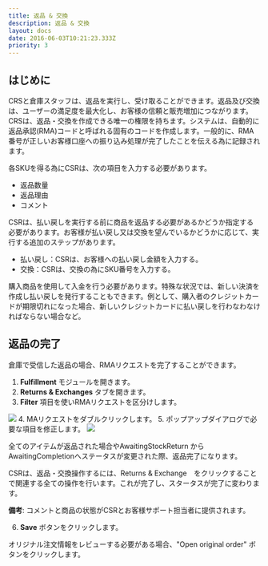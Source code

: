 ```yaml
---
title: 返品 & 交換
description: 返品 & 交換
layout: docs
date: 2016-06-03T10:21:23.333Z
priority: 3
---
```

## はじめに

CRSと倉庫スタッフは、返品を実行し、受け取ることができます。返品及び交換は、ユーザーの満足度を最大化し、お客様の信頼と販売増加につながります。CRSは、返品・交換を作成できる唯一の権限を持ちます。システムは、自動的に返品承認(RMA)コードと呼ばれる固有のコードを作成します。一般的に、RMA番号が正しいお客様口座への振り込み処理が完了したことを伝える為に記録されます。

各SKUを得る為にCSRは、次の項目を入力する必要があります。

* 返品数量
* 返品理由
* コメント

CSRは、払い戻しを実行する前に商品を返品する必要があるかどうか指定する必要があります。お客様が払い戻し又は交換を望んでいるかどうかに応じて、実行する追加のステップがあります。

* 払い戻し：CSRは、お客様への払い戻し金額を入力する。
* 交換：CSRは、交換の為にSKU番号を入力する。

購入商品を使用して入金を行う必要があります。特殊な状況では、新しい決済を作成し払い戻しを発行することもできます。例として、購入者のクレジットカードが期限切れになった場合、新しいクレジットカードに払い戻しを行わなわなければならない場合など。

## 返品の完了

倉庫で受信した返品の場合、RMAリクエストを完了することができます。

1. **Fulfillment** モジュールを開きます。
2. **Returns & Exchanges** タブを開きます。
3. **Filter** 項目を使いRMAリクエストを区分けします。
  <img src="../../../../assets/images/docs/image2013-6-14_17_28_24.png" />
4. MAリクエストをダブルクリックします。
5. ポップアップダイアログで必要な項目を修正します。
  <img src="../../../../assets/images/docs/image2013-6-14_17_40_26.png" />

全てのアイテムが返品された場合やAwaitingStockReturn から AwaitingCompletionへステータスが変更された際、返品完了になります。

CSRは、返品・交換操作するには、Returns & Exchange　をクリックすることで関連する全ての操作を行います。これが完了し、スタータスが完了に変わります。

**備考**: コメントと商品の状態がCSRとお客様サポート担当者に提供されます。

6. **Save** ボタンをクリックします。

オリジナル注文情報をレビューする必要がある場合、"Open original order" ボタンをクリックします。